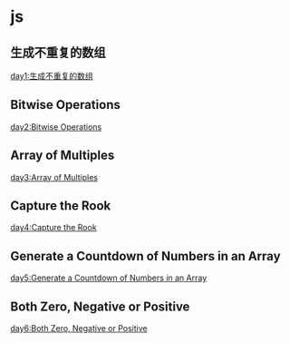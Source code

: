 <!--
 * @Author: wang_yechao
 * @Date: 2019-11-30 10:10:53
 -->

# js

## 生成不重复的数组

[day1:生成不重复的数组](day1.html)

## Bitwise Operations

[day2:Bitwise Operations](day2.html)

## Array of Multiples

[day3:Array of Multiples](day3.html)

## Capture the Rook

[day4:Capture the Rook](day4.html)

## Generate a Countdown of Numbers in an Array

[day5:Generate a Countdown of Numbers in an Array](day5.html)

## Both Zero, Negative or Positive

[day6:Both Zero, Negative or Positive](day6.html)
